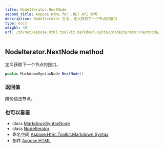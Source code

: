 ```yaml
---
title: NodeIterator.NextNode
second_title: Aspose.HTML for .NET API 参考
description: NodeIterator 方法. 定义获取下一个节点的接口
type: docs
weight: 40
url: /zh/net/aspose.html.toolkit.markdown.syntax/nodeiterator/nextnode/
---
```

## NodeIterator.NextNode method

定义获取下一个节点的接口。

```csharp
public MarkdownSyntaxNode NextNode()
```

### 返回值

降价语法节点。

### 也可以看看

* class [MarkdownSyntaxNode](../../markdownsyntaxnode/)
* class [NodeIterator](../)
* 命名空间 [Aspose.Html.Toolkit.Markdown.Syntax](../../nodeiterator/)
* 部件 [Aspose.HTML](../../../)


